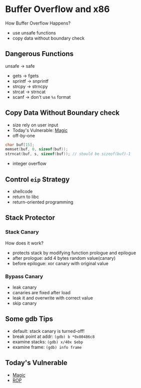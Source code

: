 # Buffer Overflow and x86
How Buffer Overflow Happens?
 * use unsafe functions
 * copy data without boundary check

## Dangerous Functions
unsafe -> safe
 * gets -> fgets
 * sprintf -> snprintf
 * strcpy -> strncpy
 * strcat -> strncat
 * scanf -> don't use `%s` format

## Copy Data Without Boundary check
 * size rely on user input
  * Today's Vulnerable: [Magic](Magic)
 * off-by-one
```c
char buf[15];
memset(buf, 0, sizeof(buf));
strncat(buf, s, sizeof(buf)); // should be sizeof(buf)-1
```
 * integer overflow

## Control `eip` Strategy
 * shellcode
 * return to libc
 * return-oriented programming

## Stack Protector
### Stack Canary
How does it work?
 * protects stack by modifying function prologue and epilogue
 * after prologue: add 4 bytes random value(canary)
 * before epilogue: xor canary with original value

### Bypass Canary
 * leak canary
  * canaries are fixed after load
  * leak it and overwrite with correct value
 * skip canary

## Some gdb Tips
 * default: stack canary is turned-off!
 * break point at addr: `(gdb) b *0x80486c8`
 * examine stacks: `(gdb) x/40x $ebp`
 * examine frame: `(gdb) info frame`

## Today's Vulnerable
 * [Magic](Magic)
 * [ROP](ROP)
